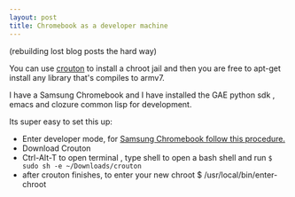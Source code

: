 ```yaml
---
layout: post
title: Chromebook as a developer machine
---
```


(rebuilding lost blog posts the hard way)


You can use [crouton](https://github.com/dnschneid/crouton) to install a chroot jail and then you are free to apt-get install any library that's compiles to armv7.

I have a Samsung Chromebook and I have installed the GAE python sdk , emacs and clozure common lisp for development.

Its super easy to set this up:

   * Enter developer mode, for [Samsung Chromebook follow this procedure.](http://www.chromium.org/chromium-os/developer-information-for-chrome-os-devices/samsung-arm-chromebook#TOC-Entering-Developer-Mode)
   * Download Crouton
   * Ctrl-Alt-T to open terminal , type shell to open a bash shell and run
      `$ sudo sh -e ~/Downloads/crouton`
   * after crouton finishes, to enter your new chroot $ /usr/local/bin/enter-chroot
